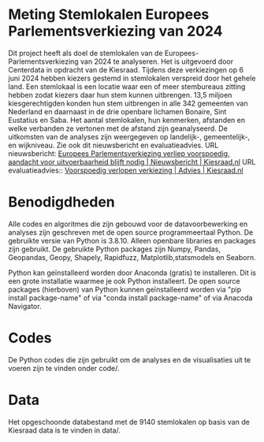 # Meting Stemlokalen Europees Parlementsverkiezing van 2024
Dit project heeft als doel de stemlokalen van de Europees-Parlementsverkiezing van 2024 te analyseren. Het is uitgevoerd door Centerdata in opdracht van de Kiesraad.
Tijdens deze verkiezingen op 6 juni 2024 hebben kiezers gestemd in stemlokalen verspreid door het gehele land. Een stemlokaal is een locatie waar een of meer stembureaus zitting hebben zodat kiezers daar hun stem kunnen uitbrengen. 13,5 miljoen kiesgerechtigden konden hun stem uitbrengen in alle 342 gemeenten van Nederland en daarnaast in de drie openbare lichamen Bonaire, Sint Eustatius en Saba. Het aantal stemlokalen, hun kenmerken, afstanden en welke verbanden ze vertonen met de afstand zijn geanalyseerd. De uitkomsten van de analyses zijn weergegeven op landelijk-, gemeentelijk-, en wijkniveau.
Zie ook dit nieuwsbericht en evaluatieadvies.
URL nieuwsbericht: [Europees Parlementsverkiezing verliep voorspoedig, aandacht voor uitvoerbaarheid blijft nodig | Nieuwsbericht | Kiesraad.nl](https://www.kiesraad.nl/actueel/nieuws/2024/10/01/evaluatieadvies-europees-parlementsverkiezing-2024)
URL evaluatieadvies:: [Voorspoedig verlopen verkiezing | Advies | Kiesraad.nl](https://www.kiesraad.nl/adviezen-en-publicaties/adviezen/2024/10/01/evaluatieadvies-ep-2024-voorspoedig-verlopen-verkiezing)




# Benodigdheden
Alle codes en algoritmes die zijn gebouwd voor de datavoorbewerking en analyses zijn geschreven met de open source programmeertaal Python. De gebruikte versie van Python is 3.8.10. Alleen openbare libraries en packages zijn gebruikt. De gebruikte Python packages zijn Numpy, Pandas, Geopandas, Geopy, Shapely, Rapidfuzz, Matplotlib,statsmodels en Seaborn.

Python kan geïnstalleerd worden door Anaconda (gratis) te installeren. Dit is een grote installatie waarmee je ook Python installeert. De open source packages (hierboven) van Python kunnen geïnstalleerd worden via "pip install package-name" of via "conda install package-name" of via Anacoda Navigator.

# Codes
De Python codes die zijn gebruikt om de analyses en de visualisaties uit te voeren zijn te vinden onder code/.

# Data
Het opgeschoonde databestand met de 9140 stemlokalen op basis van de Kiesraad data is te vinden in data/.
